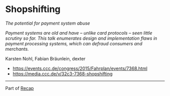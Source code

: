 # Shopshifting

*The potential for payment system abuse*

*Payment systems are old and have – unlike card protocols – seen little scrutiny so far. This talk enumerates design and implementation flaws in payment processing systems, which can defraud consumers and merchants.*

Karsten Nohl, Fabian Bräunlein, dexter

- https://events.ccc.de/congress/2015/Fahrplan/events/7368.html
- https://media.ccc.de/v/32c3-7368-shopshifting


---

Part of [Recap](https://github.com/joelpurra/recap)

